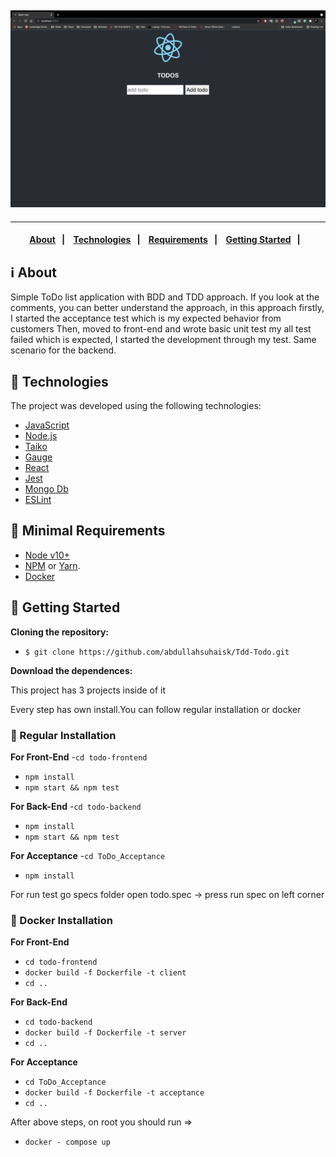 <h2 align="center">
  <img alt="logo" src="https://github.com/abdullahsuhaisk/Tdd-Todo/blob/master/assets/readMegif.gif?raw=true" />
</h2>

---

<h4 align="center">
  <a href="#information_source-about">About</a>&nbsp;&nbsp;&nbsp;|&nbsp;&nbsp;&nbsp;
  <a href="#rocket-technologies">Technologies</a>&nbsp;&nbsp;&nbsp;|&nbsp;&nbsp;&nbsp;
  <a href="#seedling-minimal-requirements">Requirements</a>&nbsp;&nbsp;&nbsp;|&nbsp;&nbsp;&nbsp;
  <a href="#beginner-getting-started">Getting Started</a>&nbsp;&nbsp;&nbsp;|&nbsp;&nbsp;&nbsp;
</h4>

## :information_source: About

Simple ToDo list application with BDD and TDD approach.
If you look at the comments, you can better understand the approach, in this approach firstly, I started the acceptance test which is my expected behavior from customers
Then, moved to front-end and wrote basic unit test my all test failed which is expected, I started the development through my test. Same scenario for the backend.

## :rocket: Technologies

The project was developed using the following technologies:

- [JavaScript](https://www.javascript.com/)
- [Node.js](https://nodejs.org/)
- [Taiko](https://taiko.dev/)
- [Gauge](https://gauge.org/)
- [React](https://reactjs.org/)
- [Jest](https://jestjs.io/)
- [Mongo Db](https://www.mongodb.com/)
- [ESLint](https://eslint.org/)

## :seedling: Minimal Requirements

- [Node v10+](https://nodejs.org/en/docs/)
- [NPM](https://www.npmjs.com/) or [Yarn](https://classic.yarnpkg.com/en/docs/).
- [Docker](https://www.docker.com/)

## :beginner: Getting Started

<b>Cloning the repository:</b>

- `$ git clone https://github.com/abdullahsuhaisk/Tdd-Todo.git`

<b>Download the dependences:</b>

<p>This project has 3 projects inside of it</p>
<p>Every step has own install.You can follow regular installation or docker</p>

### :link: Regular Installation
<b>For Front-End</b>
-`cd todo-frontend`
- `npm install`
- `npm start && npm test`

<b>For Back-End</b>
-`cd todo-backend`
- `npm install`
- `npm start && npm test`

<b>For Acceptance</b>
-`cd ToDo_Acceptance`
- `npm install`

<p> For run test go specs folder open todo.spec -> press run spec on left corner </p>

### :link: Docker Installation
<b>For Front-End</b>
- `cd todo-frontend`
- `docker build -f Dockerfile -t client`
- `cd ..`

<b>For Back-End</b>
- `cd todo-backend`
- `docker build -f Dockerfile -t server`
- `cd ..`

<b>For Acceptance</b>
- `cd ToDo_Acceptance`
- `docker build -f Dockerfile -t acceptance`
- `cd ..`

 After above steps, on root you should run =>
 - `docker - compose up`
 
